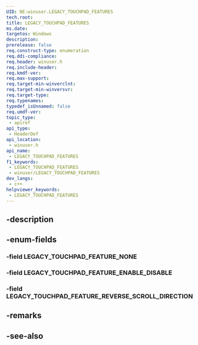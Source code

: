 ```yaml
---
UID: NE:winuser.LEGACY_TOUCHPAD_FEATURES
tech.root: 
title: LEGACY_TOUCHPAD_FEATURES
ms.date: 
targetos: Windows
description: 
prerelease: false
req.construct-type: enumeration
req.ddi-compliance: 
req.header: winuser.h
req.include-header: 
req.kmdf-ver: 
req.max-support: 
req.target-min-winverclnt: 
req.target-min-winversvr: 
req.target-type: 
req.typenames: 
typedef_isUnnamed: false
req.umdf-ver: 
topic_type:
 - apiref
api_type:
 - HeaderDef
api_location:
 - winuser.h
api_name:
 - LEGACY_TOUCHPAD_FEATURES
f1_keywords:
 - LEGACY_TOUCHPAD_FEATURES
 - winuser/LEGACY_TOUCHPAD_FEATURES
dev_langs:
 - c++
helpviewer_keywords:
 - LEGACY_TOUCHPAD_FEATURES
---
```


## -description

## -enum-fields

### -field LEGACY_TOUCHPAD_FEATURE_NONE

### -field LEGACY_TOUCHPAD_FEATURE_ENABLE_DISABLE

### -field LEGACY_TOUCHPAD_FEATURE_REVERSE_SCROLL_DIRECTION

## -remarks

## -see-also

